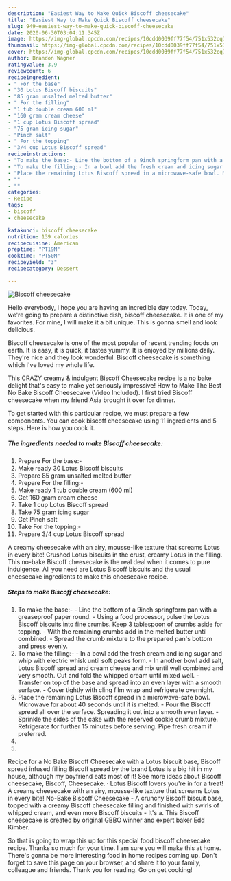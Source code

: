 ```yaml
---
description: "Easiest Way to Make Quick Biscoff cheesecake"
title: "Easiest Way to Make Quick Biscoff cheesecake"
slug: 949-easiest-way-to-make-quick-biscoff-cheesecake
date: 2020-06-30T03:04:11.345Z
image: https://img-global.cpcdn.com/recipes/10cdd0039ff77f54/751x532cq70/biscoff-cheesecake-recipe-main-photo.jpg
thumbnail: https://img-global.cpcdn.com/recipes/10cdd0039ff77f54/751x532cq70/biscoff-cheesecake-recipe-main-photo.jpg
cover: https://img-global.cpcdn.com/recipes/10cdd0039ff77f54/751x532cq70/biscoff-cheesecake-recipe-main-photo.jpg
author: Brandon Wagner
ratingvalue: 3.9
reviewcount: 6
recipeingredient:
- " For the base"
- "30 Lotus Biscoff biscuits"
- "85 gram unsalted melted butter"
- " For the filling"
- "1 tub double cream 600 ml"
- "160 gram cream cheese"
- "1 cup Lotus Biscoff spread"
- "75 gram icing sugar"
- "Pinch salt"
- " For the topping"
- "3/4 cup Lotus Biscoff spread"
recipeinstructions:
- "To make the base:- Line the bottom of a 9inch springform pan with a greaseproof paper round. Using a food processor, pulse the Lotus Biscoff biscuits into fine crumbs. Keep 3 tablespoon of crumbs aside for topping.  With the remaining crumbs add in the melted butter until combined.  Spread the crumb mixture to the prepared pan&#39;s bottom and press evenly."
- "To make the filling:- In a bowl add the fresh cream and icing sugar and whip with electric whisk until soft peaks form.  In another bowl add salt, Lotus Biscoff spread and cream cheese and mix until well combined and very smooth. Cut and fold the whipped cream until mixed well.  Transfer on top of the base and spread into an even layer with a smooth surface. Cover tightly with cling film wrap and refrigerate overnight."
- "Place the remaining Lotus Biscoff spread in a microwave-safe bowl. Microwave for about 40 seconds until it is melted.  Pour the Biscoff spread all over the surface. Spreading it out into a smooth even layer. Sprinkle the sides of the cake with the reserved cookie crumb mixture. Refrigerate for further 15 minutes before serving. Pipe fresh cream if preferred."
- ""
- ""
categories:
- Recipe
tags:
- biscoff
- cheesecake

katakunci: biscoff cheesecake 
nutrition: 139 calories
recipecuisine: American
preptime: "PT19M"
cooktime: "PT50M"
recipeyield: "3"
recipecategory: Dessert

---
```



![Biscoff cheesecake](https://img-global.cpcdn.com/recipes/10cdd0039ff77f54/751x532cq70/biscoff-cheesecake-recipe-main-photo.jpg)

Hello everybody, I hope you are having an incredible day today. Today, we're going to prepare a distinctive dish, biscoff cheesecake. It is one of my favorites. For mine, I will make it a bit unique. This is gonna smell and look delicious.

Biscoff cheesecake is one of the most popular of recent trending foods on earth. It is easy, it is quick, it tastes yummy. It is enjoyed by millions daily. They're nice and they look wonderful. Biscoff cheesecake is something which I've loved my whole life.

This CRAZY creamy &amp; indulgent Biscoff Cheesecake recipe is a no bake delight that&#39;s easy to make yet seriously impressive! How to Make The Best No Bake Biscoff Cheesecake (Video Included). I first tried Biscoff cheesecake when my friend Asia brought it over for dinner.


To get started with this particular recipe, we must prepare a few components. You can cook biscoff cheesecake using 11 ingredients and 5 steps. Here is how you cook it.

<!--inarticleads1-->

##### The ingredients needed to make Biscoff cheesecake:

1. Prepare  For the base:-
1. Make ready 30 Lotus Biscoff biscuits
1. Prepare 85 gram unsalted melted butter
1. Prepare  For the filling:-
1. Make ready 1 tub double cream (600 ml)
1. Get 160 gram cream cheese
1. Take 1 cup Lotus Biscoff spread
1. Take 75 gram icing sugar
1. Get Pinch salt
1. Take  For the topping:-
1. Prepare 3/4 cup Lotus Biscoff spread


A creamy cheesecake with an airy, mousse-like texture that screams Lotus in every bite! Crushed Lotus biscuits in the crust, creamy Lotus in the filling. This no-bake Biscoff cheesecake is the real deal when it comes to pure indulgence. All you need are Lotus Biscoff biscuits and the usual cheesecake ingredients to make this cheesecake recipe. 

<!--inarticleads2-->

##### Steps to make Biscoff cheesecake:

1. To make the base:- - Line the bottom of a 9inch springform pan with a greaseproof paper round. - Using a food processor, pulse the Lotus Biscoff biscuits into fine crumbs. Keep 3 tablespoon of crumbs aside for topping.  - With the remaining crumbs add in the melted butter until combined.  - Spread the crumb mixture to the prepared pan&#39;s bottom and press evenly.
1. To make the filling:- - In a bowl add the fresh cream and icing sugar and whip with electric whisk until soft peaks form.  - In another bowl add salt, Lotus Biscoff spread and cream cheese and mix until well combined and very smooth. Cut and fold the whipped cream until mixed well.  - Transfer on top of the base and spread into an even layer with a smooth surface. - Cover tightly with cling film wrap and refrigerate overnight.
1. Place the remaining Lotus Biscoff spread in a microwave-safe bowl. Microwave for about 40 seconds until it is melted.  - Pour the Biscoff spread all over the surface. Spreading it out into a smooth even layer. - Sprinkle the sides of the cake with the reserved cookie crumb mixture. Refrigerate for further 15 minutes before serving. Pipe fresh cream if preferred.
1. 
1. 


Recipe for a No Bake Biscoff Cheesecake with a Lotus biscuit base, Biscoff spread infused filling Biscoff spread by the brand Lotus is a big hit in my house, although my boyfriend eats most of it! See more ideas about Biscoff cheesecake, Biscoff, Cheesecake. · Lotus Biscoff lovers you&#39;re in for a treat! A creamy cheesecake with an airy, mousse-like texture that screams Lotus in every bite! No-Bake Biscoff Cheesecake - A crunchy Biscoff biscuit base, topped with a creamy Biscoff cheesecake filling and finished with swirls of whipped cream, and even more Biscoff biscuits - It&#39;s a. This Biscoff cheesecake is created by original GBBO winner and expert baker Edd Kimber. 

So that is going to wrap this up for this special food biscoff cheesecake recipe. Thanks so much for your time. I am sure you will make this at home. There's gonna be more interesting food in home recipes coming up. Don't forget to save this page on your browser, and share it to your family, colleague and friends. Thank you for reading. Go on get cooking!
